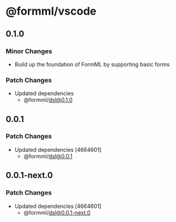 # @formml/vscode

## 0.1.0

### Minor Changes

- Build up the foundation of FormML by supporting basic forms

### Patch Changes

- Updated dependencies
  - @formml/dsl@0.1.0

## 0.0.1

### Patch Changes

- Updated dependencies [4664601]
  - @formml/dsl@0.0.1

## 0.0.1-next.0

### Patch Changes

- Updated dependencies [4664601]
  - @formml/dsl@0.0.1-next.0
